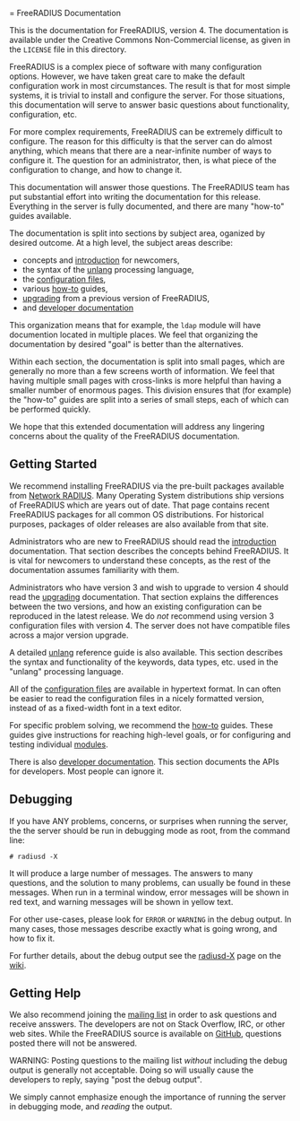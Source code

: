 = FreeRADIUS Documentation

This is the documentation for FreeRADIUS, version 4.  The
documentation is available under the Creative Commons Non-Commercial
license, as given in the `LICENSE` file in this directory.

FreeRADIUS is a complex piece of software with many configuration
options.  However, we have taken great care to make the default
configuration work in most circumstances.  The result is that for most
simple systems, it is trivial to install and configure the server.
For those situations, this documentation will serve to answer basic
questions about functionality, configuration, etc.

For more complex requirements, FreeRADIUS can be extremely difficult
to configure.  The reason for this difficulty is that the server can
do almost anything, which means that there are a near-infinite number
of ways to configure it.  The question for an administrator, then, is
what piece of the configuration to change, and how to change it.

This documentation will answer those questions.  The FreeRADIUS team
has put substantial effort into writing the documentation for this
release.  Everything in the server is fully documented, and there are
many "how-to" guides available.

The documentation is split into sections by subject area, oganized by
desired outcome.  At a high level, the subject areas describe:

* concepts and [introduction](introduction/) for newcomers,
* the syntax of the [unlang](unlang/) processing language,
* the [configuration files](raddb/),
* various [how-to](howto/) guides,
* [upgrading](upgrade/) from a previous version of FreeRADIUS,
* and [developer documentation](source/)

 This organization means that for example, the `ldap` module will have
 documention located in multiple places.  We feel that organizing the
 documentation by desired "goal" is better than the alternatives.

Within each section, the documentation is split into small pages,
which are generally no more than a few screens worth of information.
We feel that having multiple small pages with cross-links is more
helpful than having a smaller number of enormous pages.  This division
ensures that (for example) the "how-to" guides are split into a series
of small steps, each of which can be performed quickly.

We hope that this extended documentation will address any lingering
concerns about the quality of the FreeRADIUS documentation.

## Getting Started

We recommend installing FreeRADIUS via the pre-built packages
available from [Network RADIUS](http://packages.networkradius.com).
Many Operating System distributions ship versions of FreeRADIUS which
are years out of date.  That page contains recent FreeRADIUS packages
for all common OS distributions.  For historical purposes, packages of
older releases are also available from that site.

Administrators who are new to FreeRADIUS should read the
[introduction](introduction/) documentation.  That section describes
the concepts behind FreeRADIUS.  It is vital for newcomers to
understand these concepts, as the rest of the documentation assumes
familiarity with them.

Administrators who have version 3 and wish to upgrade to version 4
should read the [upgrading](upgrade/) documentation.  That section
explains the differences between the two versions, and how an existing
configuration can be reproduced in the latest release.  We do _not_
recommend using version 3 configuration files with version 4.  The
server does not have compatible files across a major version upgrade.

A detailed [unlang](unlang/) reference guide is also available.  This
section describes the syntax and functionality of the keywords, data
types, etc. used in the "unlang" processing language.

All of the [configuration files](raddb/) are available in hypertext
format.  In can often be easier to read the configuration files in a
nicely formatted version, instead of as a fixed-width font in a text
editor.

For specific problem solving, we recommend the [how-to](howto/)
guides.  These guides give instructions for reaching high-level goals,
or for configuring and testing individual [modules](howto/modules/).

There is also [developer documentation](source/).  This section
documents the APIs for developers.  Most people can ignore it.

## Debugging

If you have ANY problems, concerns, or surprises when running the
server, the the server should be run in debugging mode as root, from
the command line:

    # radiusd -X

It will produce a large number of messages.  The answers to many
questions, and the solution to many problems, can usually be found in
these messages.  When run in a terminal window, error messages will be
shown in red text, and warning messages will be shown in yellow text.

For other use-cases, please look for `ERROR` or `WARNING` in the debug
output.  In many cases, those messages describe exactly what is going
wrong, and how to fix it.

For further details, about the debug output see the
[radiusd-X](http://wiki.freeradius.org/radiusd-X) page on the
[wiki](http://wiki.freeradius.org).

## Getting Help

We also recommend joining the [mailing
list](http://lists.freeradius.org/mailman/listinfo/freeradius-users)
in order to ask questions and receive ansswers.  The developers are
not on Stack Overflow, IRC, or other web sites.  While the FreeRADIUS
source is available on
[GitHub](https://github.com/FreeRADIUS/freeradius-server/), questions
posted there will not be answered.

WARNING: Posting questions to the mailing list *without* including the
debug output is generally not acceptable.  Doing so will usually cause
the developers to reply, saying "post the debug output".

We simply cannot emphasize enough the importance of running the server
in debugging mode, and _reading_ the output.
